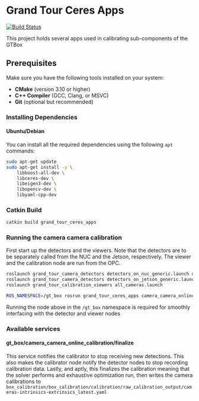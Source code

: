 # Grand Tour Ceres Apps

[![Build Status](https://github.com/fulkast/grand_tour_ceres_apps/actions/workflows/ci.yaml/badge.svg)](https://github.com/fulkast/grand_tour_ceres_apps/actions)

This project holds several apps used in calibrating sub-components of the GTBox

## Prerequisites

Make sure you have the following tools installed on your system:

- **CMake** (version 3.10 or higher)
- **C++ Compiler** (GCC, Clang, or MSVC)
- **Git** (optional but recommended)

### Installing Dependencies

#### Ubuntu/Debian

You can install all the required dependencies using the following `apt` commands:

```bash
sudo apt-get update
sudo apt-get install -y \
    libboost-all-dev \
    libceres-dev \
    libeigen3-dev \
    libopencv-dev \
    libyaml-cpp-dev
```

### Catkin Build
```bash
catkin build grand_tour_ceres_apps
```

### Running the camera camera calibration
First start up the detectors and the viewers. Note that the detectors are to be separately called from
the NUC and the Jetson, respectively. The viewer and the calibration node are run from the OPC.
```bash
roslaunch grand_tour_camera_detectors detectors_on_nuc_generic.launch use_april_grid:=true
roslaunch grand_tour_camera_detectors detectors_on_jetson_generic.launch use_april_grid:=true
roslaunch grand_tour_calibration_viewers all_cameras.launch

ROS_NAMESPACE=/gt_box rosrun grand_tour_ceres_apps camera_camera_online_calibration 
```
Running the node above in the `/gt_box` namespace is required for smoothly interfacing with the detector and viewer nodes

### Available services
#### gt_box/camera_camera_online_calibration/finalize
This service notifies the calibrator to stop receiving new detections. This also makes the calibrator node notify the
detector nodes to stop recording calibration data. 
Lastly, and aptly, this finalizes the calibration meaning that the solver performs and exhaustive optimization run,
then writes the camera calibrations to 
`box_calibration/box_calibration/calibration/raw_calibration_output/cameras-intrinsics-extrinsics_latest.yaml`
